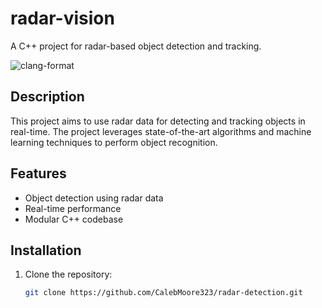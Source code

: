 # radar-vision

A C++ project for radar-based object detection and tracking.

![clang-format](https://github.com/CalebMoore323/radar-vision/actions/workflows/clang-format.yml/badge.svg)

## Description

This project aims to use radar data for detecting and tracking objects in real-time. The project leverages state-of-the-art algorithms and machine learning techniques to perform object recognition.

## Features

- Object detection using radar data
- Real-time performance
- Modular C++ codebase

## Installation

1. Clone the repository:
   ```bash
   git clone https://github.com/CalebMoore323/radar-detection.git